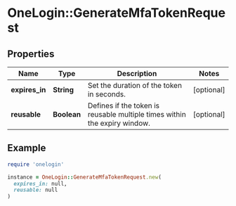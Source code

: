 # OneLogin::GenerateMfaTokenRequest

## Properties

| Name | Type | Description | Notes |
| ---- | ---- | ----------- | ----- |
| **expires_in** | **String** | Set the duration of the token in seconds. | [optional] |
| **reusable** | **Boolean** | Defines if the token is reusable multiple times within the expiry window. | [optional] |

## Example

```ruby
require 'onelogin'

instance = OneLogin::GenerateMfaTokenRequest.new(
  expires_in: null,
  reusable: null
)
```

